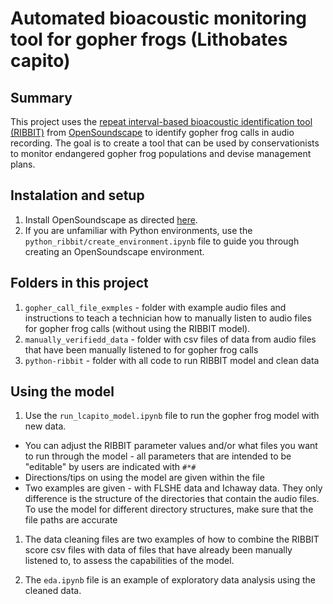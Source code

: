 # Automated bioacoustic monitoring tool for gopher frogs (Lithobates capito)

## Summary

This project uses the [repeat interval-based bioacoustic identification tool (RIBBIT)](https://conbio.onlinelibrary.wiley.com/doi/epdf/10.1111/cobi.13718) from [OpenSoundscape](http://opensoundscape.org/en/latest/) to identify gopher frog calls in audio recording. The goal is to create a tool that can be used by conservationists to monitor endangered gopher frog populations and devise management plans. 

## Instalation and setup 

1. Install OpenSoundscape as directed [here](http://opensoundscape.org/en/latest/). 
1. If you are unfamiliar with Python environments, use the `python_ribbit/create_environment.ipynb` file to guide you through creating an OpenSoundscape environment. 


## Folders in this project 

1. `gopher_call_file_exmples` - folder with example audio files and instructions to teach a technician how to manually listen to audio files for gopher frog calls (without using the RIBBIT model). 
1. `manually_verifiedd_data` - folder with csv files of data from audio files that have been manually listened to for gopher frog calls
1. `python-ribbit` - folder with all code to run RIBBIT model and clean data 


## Using the model 

1. Use the `run_lcapito_model.ipynb` file to run the gopher frog model with new data. 
  * You can adjust the RIBBIT parameter values and/or what files you want to run through the model - all parameters that are intended to be "editable" by users are indicated with `#*#` 
  * Directions/tips on using the model are given within the file 
  * Two examples are given - with FLSHE data and Ichaway data. They only difference is the structure of the directories that contain the audio files. To use the model for different directory structures, make sure that the file paths are accurate
  
1. The data cleaning files are two examples of how to combine the RIBBIT score csv files with data of files that have already been manually listened to, to assess the capabilities of the model. 

1. The `eda.ipynb` file is an example of exploratory data analysis using the cleaned data. 
  
  